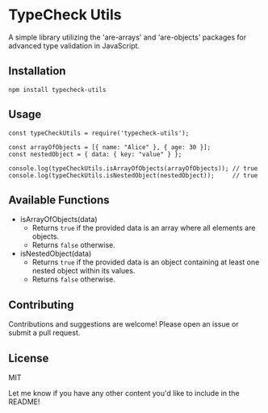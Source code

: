# TypeCheck Utils

A simple library utilizing the 'are-arrays' and 'are-objects' packages for advanced type validation in JavaScript.

## Installation
```
npm install typecheck-utils
```

## Usage
```
const typeCheckUtils = require('typecheck-utils');

const arrayOfObjects = [{ name: "Alice" }, { age: 30 }];
const nestedObject = { data: { key: "value" } };

console.log(typeCheckUtils.isArrayOfObjects(arrayOfObjects)); // true
console.log(typeCheckUtils.isNestedObject(nestedObject));     // true 
```

## Available Functions
- isArrayOfObjects(data)
  - Returns `true` if the provided data is an array where all elements are objects.
  - Returns `false` otherwise.
- isNestedObject(data)
  - Returns `true` if the provided data is an object containing at least one nested object within its values.
  - Returns `false` otherwise.

## Contributing
Contributions and suggestions are welcome! Please open an issue or submit a pull request.

## License
MIT

Let me know if you have any other content you'd like to include in the README!